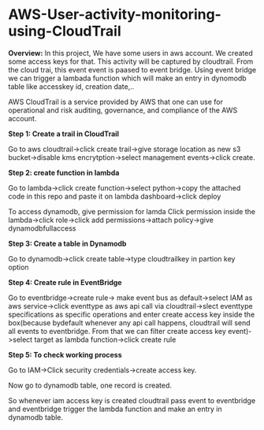 # AWS-User-activity-monitoring-using-CloudTrail

**Overview:** 
In this project, We have some users in aws account. We created some access keys for that. This activity will be captured by cloudtrail. From the cloud trai, this event event is paased to event bridge. Using event bridge we can trigger a lambada function which will make an entry in dynomodb table like accesskey id, creation date,..

AWS CloudTrail is a service provided by AWS that one can use for operational and risk auditing, governance, and compliance of the AWS account.

**Step 1: 
Create a trail in CloudTrail**

Go to aws cloudtrail->click create trail->give storage location as new s3 bucket->disable kms encrytption->select management events->click create.

**Step 2: 
create function in lambda**

Go to lambda->click create function->select python->copy the attached code in this repo and paste it on lambda dashboard->click deploy

To access dynamodb, give permission for lamda
Click permission inside the lambda->click role->click add permissions->attach policy->give dynamodbfullaccess

**Step 3:
Create a table in Dynamodb**

Go to dynamodb->click create table->type cloudtrailkey in partion key option

**Step 4: 
Create rule in EventBridge**

Go to eventbridge->create rule-> make event bus as default->select IAM as aws service->click eventtype as aws api call via cloudtrail->slect eventtype specifications as specific operations and enter create access key inside the box(because bydefault whenever any api call happens, cloudtrail will send all events to eventbridge. From that we can filter create access key event)->select target as lambda function->click create rule

**Step 5:
To check working process**

Go to IAM->Click security credentials->create access key.

Now go to dynamodb table, one record is created.

So whenever iam access key is created cloudtrail pass event to eventbridge and eventbridge trigger the lambda function and make an entry in dynamodb table.
